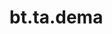 <div itemscope itemtype="http://developers.google.com/ReferenceObject">
<meta itemprop="name" content="bt.ta.dema" />
<meta itemprop="path" content="Stable" />
</div>

# bt.ta.dema

<!-- Insert buttons and diff -->

<table class="tfo-notebook-buttons tfo-api nocontent" align="left">

</table>





<pre class="devsite-click-to-copy prettyprint lang-py tfo-signature-link">
<code>bt.ta.dema(
    *args, **kwargs
) -> np.array
</code></pre>



<!-- Placeholder for "Used in" -->
